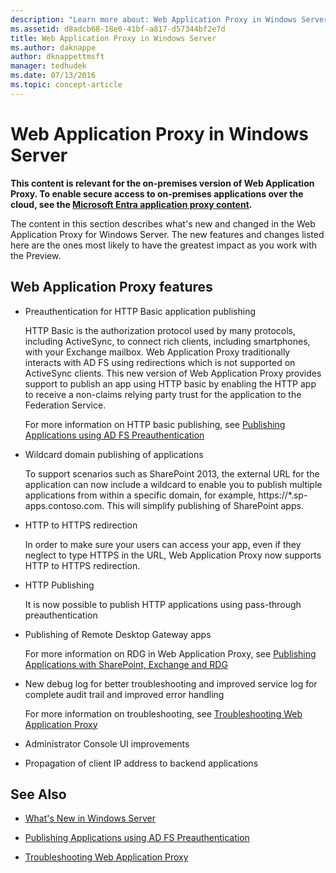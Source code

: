```yaml
---
description: "Learn more about: Web Application Proxy in Windows Server"
ms.assetid: d8adcb68-18e0-41bf-a817-d57344bf2e7d
title: Web Application Proxy in Windows Server
ms.author: daknappe
author: dknappettmsft
manager: tedhudek
ms.date: 07/13/2016
ms.topic: concept-article
---
```


# Web Application Proxy in Windows Server

**This content is relevant for the on-premises version of Web Application Proxy. To enable secure access to on-premises applications over the cloud, see the [Microsoft Entra application proxy content](/azure/active-directory/manage-apps/application-proxy).**

The content in this section describes what's new and changed in the Web Application Proxy for Windows Server. The new features and changes listed here are the ones most likely to have the greatest impact as you work with the Preview.

## Web Application Proxy features

- Preauthentication for HTTP Basic application publishing

  HTTP Basic is the authorization protocol used by many protocols, including ActiveSync, to connect rich clients, including smartphones, with your Exchange mailbox. Web Application Proxy traditionally interacts with AD FS using redirections which is not supported on ActiveSync clients. This new version of Web Application Proxy provides support to publish an app using HTTP basic by enabling the HTTP app to receive a non-claims relying party trust for the application to the Federation Service.

  For more information on HTTP basic publishing, see [Publishing Applications using AD FS Preauthentication](Publishing-Applications-using-AD-FS-Preauthentication.md#publish-an-application-that-uses-http-basic)

- Wildcard domain publishing of applications

  To support scenarios such as SharePoint 2013, the external URL for the application can now include a wildcard to enable you to publish multiple applications from within a specific domain, for example, https://*.sp-apps.contoso.com. This will simplify publishing of SharePoint apps.

- HTTP to HTTPS redirection

  In order to make sure your users can access your app, even if they neglect to type HTTPS in the URL, Web Application Proxy now supports HTTP to HTTPS redirection.

- HTTP Publishing

  It is now possible to publish HTTP applications using pass-through preauthentication

- Publishing of Remote Desktop Gateway apps

  For more information on RDG in Web Application Proxy, see [Publishing Applications with SharePoint, Exchange and RDG](../web-application-proxy/Publishing-Applications-with-SharePoint,-Exchange-and-RDG.md)

- New debug log for better troubleshooting and improved service log for complete audit trail and improved error handling

  For more information on troubleshooting, see [Troubleshooting Web Application Proxy](/previous-versions/windows/it-pro/windows-server-2012-R2-and-2012/dn770156(v=ws.11))

- Administrator Console UI improvements

- Propagation of client IP address to backend applications

## See Also

- [What's New in Windows Server](../../../get-started/whats-new-in-windows-server-2016.md)

- [Publishing Applications using AD FS Preauthentication](../web-application-proxy/Publishing-Applications-using-AD-FS-Preauthentication.md)

- [Troubleshooting Web Application Proxy](/previous-versions/windows/it-pro/windows-server-2012-R2-and-2012/dn770156(v=ws.11))
